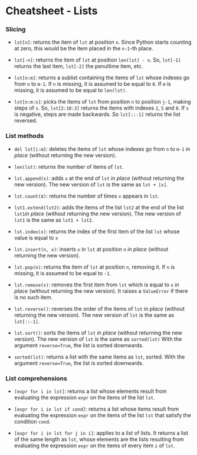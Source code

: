 # Cheatsheet - Lists

### Slicing

* `lst[n]`: returns the item of `lst` at position `n`. Since Python starts counting at zero, this would be the item placed in the `n-1`-th place.

* `lst[-n]`: returns the item of `lst` at position `len(lst) - n`. So, `lst[-1]` returns the last item, `lst[-2]` the penultime item, etc.

* `lst[n:m]`: returns a sublist containing the items of `lst` whose indexes go from `n` to `m-1`. If `n` is missing, it is assumed to be equal to `0`. If `m` is missing, it is assumed to be equal to `len(lst)`.

* `lst[n:m:s]`: picks the items of `lst` from position `n` to position `j-1`, making steps of `s`. So, `lst[2:10:3]` returns the items with indexes `2`, `5` and `8`. If `s` is negative, steps are made backwards. So `lst[::-1]` returns the list reversed.

### List methods

* `del lst[i:m]`: deletes the items of `lst` whose indexes go from `n` to `m-1` *in place* (without returning the new version).

* `len(lst)`: returns the number of items of `lst`.

* `lst.append(x)`: adds `x` at the end of `lst` *in place* (without returning the new version). The new version of `lst` is the same as `lst + [x]`.

* `lst.count(`x`)`: returns the number of times `x` appears in `lst`.

* `lst1.extend(lst2)`: adds the items of the list `lst2` at the end of the list `lst1`*in place* (without returning the new version). The new version of `lst1` is the same as `lst1 + lst2`.

* `lst.index(x)`: returns the index of the first item of the list `lst` whose value is equal to `x`

* `lst.insert(n, x)`: inserts `x` in `lst` at position `n` *in place* (without returning the new version).

* `lst.pop(n)`: returns the item of `lst` at position `n`, removing it. If `n` is missing, it is assumed to be equal to `-1`.

* `lst.remove(x)`: removes the first item from `lst` which is equal to `x` *in place* (without returning the new version). It raises a `ValueError` if there is no such item.

* `lst.reverse()`: reverses the order of the items of `lst` *in place* (without returning the new version). The new version of `lst` is the same as `lst[::-1]`.

* `lst.sort()`: sorts the items of `lst` *in place* (without returning the new version). The new version of `lst` is the same as `sorted(lst)` With the argument `reverse=True`, the list is sorted downwards.

* `sorted(lst)`: returns a list with the same items as `lst`, sorted. With the argument `reverse=True`, the list is sorted downwards.

### List comprehensions

* `[expr for i in lst]`: returns a list whose elements result from evaluating the expression `expr` on the items of the list `lst`.

* `[expr for i in lst if cond]`: returns a list whose items result from evaluating the expression `expr` on the items of the list `lst` that satisfy the condition `cond`.

* `[expr for i in lst for j in i]`: applies to a list of lists. It returns a list of the same length as `lst`, whose elements are the lists resulting from evaluating the expression `expr` on the items of every item `i` of `lst`.
